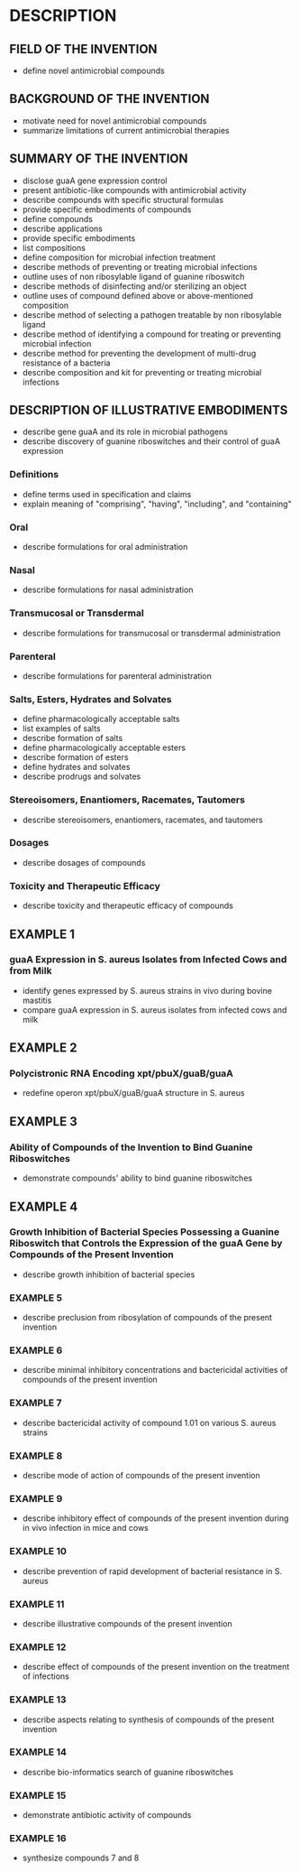 # DESCRIPTION

## FIELD OF THE INVENTION

- define novel antimicrobial compounds

## BACKGROUND OF THE INVENTION

- motivate need for novel antimicrobial compounds
- summarize limitations of current antimicrobial therapies

## SUMMARY OF THE INVENTION

- disclose guaA gene expression control
- present antibiotic-like compounds with antimicrobial activity
- describe compounds with specific structural formulas
- provide specific embodiments of compounds
- define compounds
- describe applications
- provide specific embodiments
- list compositions
- define composition for microbial infection treatment
- describe methods of preventing or treating microbial infections
- outline uses of non ribosylable ligand of guanine riboswitch
- describe methods of disinfecting and/or sterilizing an object
- outline uses of compound defined above or above-mentioned composition
- describe method of selecting a pathogen treatable by non ribosylable ligand
- describe method of identifying a compound for treating or preventing microbial infection
- describe method for preventing the development of multi-drug resistance of a bacteria
- describe composition and kit for preventing or treating microbial infections

## DESCRIPTION OF ILLUSTRATIVE EMBODIMENTS

- describe gene guaA and its role in microbial pathogens
- describe discovery of guanine riboswitches and their control of guaA expression

### Definitions

- define terms used in specification and claims
- explain meaning of "comprising", "having", "including", and "containing"

### Oral

- describe formulations for oral administration

### Nasal

- describe formulations for nasal administration

### Transmucosal or Transdermal

- describe formulations for transmucosal or transdermal administration

### Parenteral

- describe formulations for parenteral administration

### Salts, Esters, Hydrates and Solvates

- define pharmacologically acceptable salts
- list examples of salts
- describe formation of salts
- define pharmacologically acceptable esters
- describe formation of esters
- define hydrates and solvates
- describe prodrugs and solvates

### Stereoisomers, Enantiomers, Racemates, Tautomers

- describe stereoisomers, enantiomers, racemates, and tautomers

### Dosages

- describe dosages of compounds

### Toxicity and Therapeutic Efficacy

- describe toxicity and therapeutic efficacy of compounds

## EXAMPLE 1

### guaA Expression in S. aureus Isolates from Infected Cows and from Milk

- identify genes expressed by S. aureus strains in vivo during bovine mastitis
- compare guaA expression in S. aureus isolates from infected cows and milk

## EXAMPLE 2

### Polycistronic RNA Encoding xpt/pbuX/guaB/guaA

- redefine operon xpt/pbuX/guaB/guaA structure in S. aureus

## EXAMPLE 3

### Ability of Compounds of the Invention to Bind Guanine Riboswitches

- demonstrate compounds' ability to bind guanine riboswitches

## EXAMPLE 4

### Growth Inhibition of Bacterial Species Possessing a Guanine Riboswitch that Controls the Expression of the guaA Gene by Compounds of the Present Invention

- describe growth inhibition of bacterial species

### EXAMPLE 5

- describe preclusion from ribosylation of compounds of the present invention

### EXAMPLE 6

- describe minimal inhibitory concentrations and bactericidal activities of compounds of the present invention

### EXAMPLE 7

- describe bactericidal activity of compound 1.01 on various S. aureus strains

### EXAMPLE 8

- describe mode of action of compounds of the present invention

### EXAMPLE 9

- describe inhibitory effect of compounds of the present invention during in vivo infection in mice and cows

### EXAMPLE 10

- describe prevention of rapid development of bacterial resistance in S. aureus

### EXAMPLE 11

- describe illustrative compounds of the present invention

### EXAMPLE 12

- describe effect of compounds of the present invention on the treatment of infections

### EXAMPLE 13

- describe aspects relating to synthesis of compounds of the present invention

### EXAMPLE 14

- describe bio-informatics search of guanine riboswitches

### EXAMPLE 15

- demonstrate antibiotic activity of compounds

### EXAMPLE 16

- synthesize compounds 7 and 8

